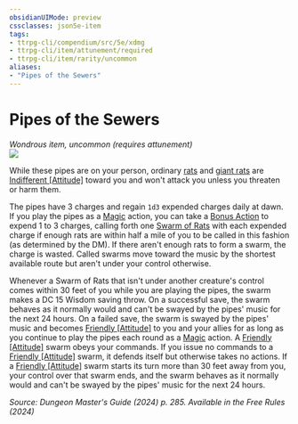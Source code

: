 ```yaml
---
obsidianUIMode: preview
cssclasses: json5e-item
tags:
- ttrpg-cli/compendium/src/5e/xdmg
- ttrpg-cli/item/attunement/required
- ttrpg-cli/item/rarity/uncommon
aliases: 
- "Pipes of the Sewers"
---
```

# Pipes of the Sewers
*Wondrous item, uncommon (requires attunement)*  
![](3-Mechanics/CLI/items/img/pipes-of-the-sewers.webp#right)


While these pipes are on your person, ordinary [rats](3-Mechanics/CLI/bestiary/beast/rat-xphb.md) and [giant rats](3-Mechanics/CLI/bestiary/beast/giant-rat-xmm.md) are [Indifferent [Attitude]](3-Mechanics/CLI/rules/variant-rules/indifferent-attitude-xphb.md) toward you and won't attack you unless you threaten or harm them.

The pipes have 3 charges and regain `1d3` expended charges daily at dawn. If you play the pipes as a [Magic](3-Mechanics/CLI/rules/actions.md#Magic) action, you can take a [Bonus Action](3-Mechanics/CLI/rules/variant-rules/bonus-action-xphb.md) to expend 1 to 3 charges, calling forth one [Swarm of Rats](3-Mechanics/CLI/bestiary/beast/swarm-of-rats-xmm.md) with each expended charge if enough rats are within half a mile of you to be called in this fashion (as determined by the DM). If there aren't enough rats to form a swarm, the charge is wasted. Called swarms move toward the music by the shortest available route but aren't under your control otherwise.

Whenever a Swarm of Rats that isn't under another creature's control comes within 30 feet of you while you are playing the pipes, the swarm makes a DC 15 Wisdom saving throw. On a successful save, the swarm behaves as it normally would and can't be swayed by the pipes' music for the next 24 hours. On a failed save, the swarm is swayed by the pipes' music and becomes [Friendly [Attitude]](3-Mechanics/CLI/rules/variant-rules/friendly-attitude-xphb.md) to you and your allies for as long as you continue to play the pipes each round as a [Magic](3-Mechanics/CLI/rules/actions.md#Magic) action. A [Friendly [Attitude]](3-Mechanics/CLI/rules/variant-rules/friendly-attitude-xphb.md) swarm obeys your commands. If you issue no commands to a [Friendly [Attitude]](3-Mechanics/CLI/rules/variant-rules/friendly-attitude-xphb.md) swarm, it defends itself but otherwise takes no actions. If a [Friendly [Attitude]](3-Mechanics/CLI/rules/variant-rules/friendly-attitude-xphb.md) swarm starts its turn more than 30 feet away from you, your control over that swarm ends, and the swarm behaves as it normally would and can't be swayed by the pipes' music for the next 24 hours.

*Source: Dungeon Master's Guide (2024) p. 285. Available in the Free Rules (2024)*